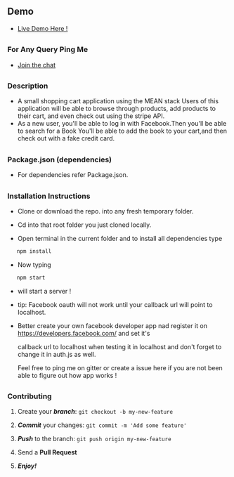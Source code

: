 
## Demo 

* [Live Demo Here !](https://awebdesign.herokuapp.com/)

##

### For Any Query Ping Me

* [Join the chat](https://mymeanstackapplication.herokuapp.com)

##

### Description

* A small shopping cart application using the MEAN stack Users of this application will be able to browse through products,
  add products to their cart, and even check out using the stripe API.
* As a new user, you'll be able to log in with Facebook.Then you'll be able to search for a Book
  You'll be able to add the book to your cart,and then check out with a fake credit card.

##

### Package.json (dependencies)
  
* For dependencies refer Package.json.

##

### Installation Instructions

* Clone or download the repo. into any fresh temporary folder.

* Cd into that root folder you just cloned locally.

* Open terminal in the current folder and to install all dependencies type 

```javascript
   npm install 
```

* Now typing 

```javascript
   npm start 
```

* will start a server !

* tip: Facebook oauth will not work until your callback url will point to localhost.

* Better create your own facebook developer app nad register it on https://developers.facebook.com/ and set it's
  
  callback url to localhost when testing it in localhost and don't forget to change it in auth.js as well.
  
  Feel free to ping me on gitter or create a issue here if you are not been able to figure out how app works !

##

### Contributing

1. Create your **_branch_**: `git checkout -b my-new-feature`

2. **_Commit_** your changes: `git commit -m 'Add some feature'`

3. **_Push_** to the branch: `git push origin my-new-feature`

4. Send a **Pull Request**

5. **_Enjoy!_**

##

